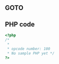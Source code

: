 GOTO
----

PHP code
--------

``` php
<?php 
/*
 * 
 * opcode number: 100
 * No sample PHP yet */
?>
```
